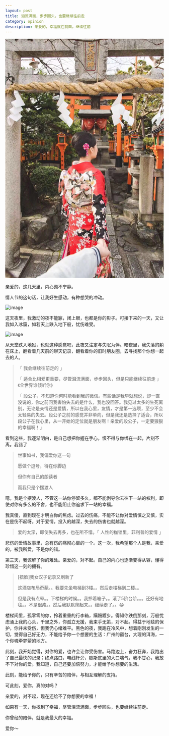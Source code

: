 ```yaml
---
layout: post
title: 泪流满面，步步回头，也要继续往前走
category: opinion
description: 亲爱的，幸福就在前面，继续往前
---
```


![](/images/2017_02/keep-going.jpeg)

亲爱的，这几天里，内心颇不宁静。

情人节的这句话，让我好生感动，有种想哭的冲动。

![image](https://cloud.githubusercontent.com/assets/1957818/23068390/6d323f08-f55e-11e6-8464-2de18399628e.png)

这天夜里，我激动的夜不能寐，闭上眼，也都是你的影子。可接下来的一天，又让我如入冰窟，如若天上跌入地下般，忧伤难受。

![image](https://cloud.githubusercontent.com/assets/1957818/23070622/9e8ba2d0-f566-11e6-9bb3-8a2c56bd4adc.png)

从天堂跌入地狱，也就这种感觉吧，此夜又注定与失眠为伴。暗夜里，我失落的躺在床上，翻看着几天前的聊天记录，翻看着你的旧时朋友圈，去寻找那个你想一起去的人。

> 「 我会继续往前走的 」
>
> 「 适合比相爱更重要，尽管泪流满面，步步回头，但是只能继续往前走 」《全世界谁倾听你》
>
> 「 段公子，不知道你何时能看到我的微信。有些话是我早就想说，却一直没说的，你之前问我害怕失去的是什么，我也没回答。我见过太多的生死离别，无论是亲情还是爱情，所以在我心里，友情，才是第一选项，至少不会太轻易的失去。段公子之前的感觉并非单向，但是我还是选择了适合，所以段公子在我心里，从一开始的定位就是朋友啊！亲爱的段公子，一定要狠狠的幸福啊！」

看到这些，我逐渐明白，是自己想把你握在手心，恨不得与你绑在一起，片刻不离。我错了

> 世事如书，我偏爱你这一句
>
> 愿做个逗号，待在你脚边
>
> 但你有自己的朗读者
>
> 而我只是个摆渡人

嗯，我是个摆渡人，不管这一站你停留多久，都不能剥夺你去往下一站的权利，即使对你有多么的不舍，也不能阻止你追求下一站的幸福。

我真傻，直到现在才明白你的焦虑。过去的伤痛，不能不让你对爱情慎之又慎，实在是伤不起呀。对于爱情，投入的越深，失去的伤害也就越深。

> 爱的太深，即使失去再多，也在所不惜。「 人性的枷锁里，菲利普的爱情 」

悲伤的爱情故事里，总有伤的痛彻心扉的一个。这一次，我希望那个人是我，亲爱的，被我所爱，不是你的错。

第三天，我谅解了你的难处。亲爱的，对不起。自己的内心也逐渐变得从容，懂得珍惜这一刻的拥有。

> [捂脸]我女汉子记录又刷新了
>
> 这酒店布局奇葩。。我要先坐电梯到3楼。。然后走楼梯到二楼。。
>
> 但是我有点晕。。下楼梯的时候。。我拎着箱子。。滚了5阶台阶。。。还好有地毯。。不是很疼。。然后我默默爬起来。。继续走了。。😂

楼梯间里，孤零零的你，拎着重重的行李箱，蹒跚踱步。得知你跌倒那刻，万般忧虑涌上我的心头，千里之外，你孤立无援，我束手无策，对不起。得益于地毯的保护，你并未受伤，但我仍心绪难平。黑色的夜，我跑在冷风中，想着刚刚发生的一切，觉得自己好无力，不能给予你一个想要的生活：广州的窗台，大理的洱海，一个你魂牵梦萦的地方。

此刻，我开始觉得，对你的爱，也许会让你受伤害。马路边上，奋力狂奔，我跑出了自己最快的记录；终点路口，电线杆旁，歇斯底里的大口喘气，我不甘心，我放不下对你的爱。我知道，自己还要加倍努力，才能给予你想要的生活。

此刻，能给予你的，只有辛苦的陪伴，与相互理解的支持。

可此刻，爱你，真的对吗？

亲爱的，对不起，现在还给不了你想要的幸福！

如果有一天，你找到了幸福，尽管泪流满面，步步回头，也要继续往前走。

你曾经的陪伴，就是我最大的幸福。

爱你～


